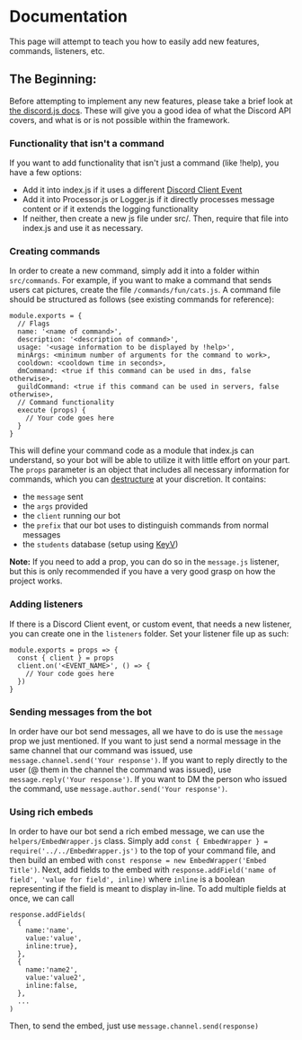 # Documentation

This page will attempt to teach you how to easily add new features, commands, listeners, etc.

## The Beginning:

Before attempting to implement any new features, please take a brief look at [the discord.js docs](https://discord.js.org/#/docs/main/stable/general/welcome). These will give you a good idea of what the Discord API covers, and what is or is not possible within the framework.

### Functionality that isn't a command

If you want to add functionality that isn't just a command (like !help), you have a few options:

- Add it into index.js if it uses a different [Discord Client Event](https://discord.js.org/#/docs/main/stable/class/Client?scrollTo=e-channelCreate)
- Add it into Processor.js or Logger.js if it directly processes message content or if it extends the logging functionality
- If neither, then create a new js file under src/. Then, require that file into index.js and use it as necessary.

### Creating commands

In order to create a new command, simply add it into a folder within `src/commands`.
For example, if you want to make a command that sends users cat pictures, create the file `/commands/fun/cats.js`. A command file should be structured as follows (see existing commands for reference):

```
module.exports = {
  // Flags
  name: '<name of command>',
  description: '<description of command>',
  usage: '<usage information to be displayed by !help>',
  minArgs: <minimum number of arguments for the command to work>,
  cooldown: <cooldown time in seconds>,
  dmCommand: <true if this command can be used in dms, false otherwise>,
  guildCommand: <true if this command can be used in servers, false otherwise>,
  // Command functionality
  execute (props) {
    // Your code goes here
  }
}
```

This will define your command code as a module that index.js can understand, so your bot will be able to utilize it with little effort on your part. The `props` parameter is an object that includes all necessary information for commands, which you can [destructure](https://developer.mozilla.org/en-US/docs/Web/JavaScript/Reference/Operators/Destructuring_assignment#object_destructuring) at your discretion. It contains:

- the `message` sent
- the `args` provided
- the `client` running our bot
- the `prefix` that our bot uses to distinguish commands from normal messages
- the `students` database (setup using [KeyV](https://github.com/lukechilds/keyv))

<strong>Note:</strong> If you need to add a prop, you can do so in the `message.js` listener, but this is only recommended if you have a very good grasp on how the project works.

### Adding listeners

If there is a Discord Client event, or custom event, that needs a new listener, you can create one in the `listeners` folder. Set your listener file up as such:

```
module.exports = props => {
  const { client } = props
  client.on('<EVENT_NAME>', () => {
    // Your code goes here
  })
}
```

### Sending messages from the bot

In order have our bot send messages, all we have to do is use the `message` prop we just mentioned. If you want to just send a normal message in the same channel that our command was issued, use `message.channel.send('Your response')`. If you want to reply directly to the user (@ them in the channel the command was issued), use `message.reply('Your response')`. If you want to DM the person who issued the command, use `message.author.send('Your response')`.

### Using rich embeds

In order to have our bot send a rich embed message, we can use the `helpers/EmbedWrapper.js` class. Simply add `const { EmbedWrapper } = require('../../EmbedWrapper.js')` to the top of your command file, and then build an embed with `const response = new EmbedWrapper('Embed Title')`. Next, add fields to the embed with `response.addField('name of field', 'value for field', inline)` where `inline` is a boolean representing if the field is meant to display in-line. To add multiple fields at once, we can call

```
response.addFields(
  {
    name:'name',
    value:'value',
    inline:true},
  },
  {
    name:'name2',
    value:'value2',
    inline:false,
  },
  ...
)

```

Then, to send the embed, just use `message.channel.send(response)`
